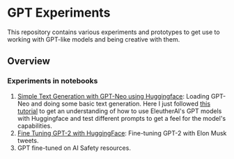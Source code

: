 # GPT Experiments

This repository contains various experiments and prototypes to get use to working with GPT-like models and being creative with them.

## Overview

### Experiments in notebooks

1. [Simple Text Generation with GPT-Neo using Huggingface](https://github.com/JayThibs/gpt-experiments/blob/main/notebooks/gpt_neo_simple_text_generation.ipynb): Loading GPT-Neo and doing some basic text generation. Here I just followed [this tutorial](https://github.com/mallorbc/GPTNeo_notebook) to get an understanding of how to use EleutherAI's GPT models with Huggingface and test different prompts to get a feel for the model's capabilities.
2. [Fine Tuning GPT-2 with HuggingFace](https://github.com/JayThibs/gpt-experiments/blob/main/notebooks/Fine_Tuning_GPT_2_with_HuggingFace.ipynb): Fine-tuning GPT-2 with Elon Musk tweets.
3. GPT fine-tuned on AI Safety resources.

